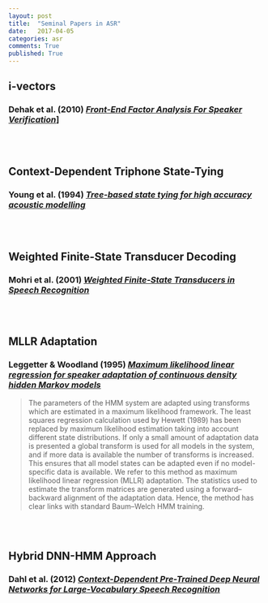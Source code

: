```yaml
---
layout: post
title:  "Seminal Papers in ASR"
date:   2017-04-05
categories: asr
comments: True
published: True
---
```




## i-vectors

### Dehak et al. (2010) [*Front-End Factor Analysis For Speaker Verification*][dehak-2010]]


<br/>
<br/>


## Context-Dependent Triphone State-Tying

### Young et al. (1994) [*Tree-based state tying for high accuracy acoustic modelling*][young-1994]

<br/>
<br/>

## Weighted Finite-State Transducer Decoding

### Mohri et al. (2001) [*Weighted Finite-State Transducers in Speech Recognition*][mohri-2001]

<br/>
<br/>


## MLLR Adaptation

### Leggetter & Woodland (1995) [*Maximum likelihood linear regression for speaker adaptation of continuous density hidden Markov models*][leggetter-1995]

> The parameters of the HMM system are adapted using transforms which are estimated in a maximum likelihood framework. The least squares regression calculation used by Hewett (1989) has been replaced by maximum likelihood estimation taking into account different state distributions. If only a small amount of adaptation data is presented a global transform is used for all models in the system, and if more data is available the number of transforms is increased. This ensures that all model states can be adapted even if no model-specific data is available. We refer to this method as maximum likelihood linear regression (MLLR) adaptation. The statistics used to estimate the transform matrices are generated using a forward–backward alignment of the adaptation data. Hence, the method has clear links with standard Baum–Welch HMM training.

<br/>
<br/>


## Hybrid DNN-HMM Approach

### Dahl et al. (2012) [*Context-Dependent Pre-Trained Deep Neural Networks for Large-Vocabulary Speech Recognition*][dahl-2012]


















<!--
## Multilingual Acoustic Modeling

### Bourlard et al. (2011) [*Current trends in multilingual speech processing*][bourlard-2011]

A survey paper (Section 5 relevant to multilingual DNN AMs)


### Heigold et al. (2013) [*Multilingual Acoustic Models Using Distributed Deep Neural Networks*][heigold-2013]

A Google Research Paper on their approach.

<br/>

<center><img src="/misc/heigold-2013-dnn.png" alt="Heigold (2013) DNN Architecture" style="width: 800px;"/>
</center>

<br/>


<br/>

<center><img src="/misc/heigold-2013-wer.png" alt="Heigold (2013) WER Table" style="width: 600px;"/>
</center>

<br/>
<br/>


### Huang et al. (2013) [*Cross-Language Knowledge Transfer Using Mulitlingual Deep Neural Network with Shared Hidden Layers*][huang-2013].

Below is the architecture of the DNN proposed by Huang et al. (2013).The image is taken directly from the paper. As you can see, the hidden layers are shared but each language has its own softmax classifier for the output. The idea being that the shared hidden layers learn something about phonemes in general, and the individual classifiers on the output learn language-specific phones. 

<br/>

<center><img src="/misc/huang-2013-dnn.png" alt="Huang (2013) DNN Architecture" style="width: 800px;"/>
</center>

<br/>

As you can see in the table below, this shared hidden layer multilingual training procedure always reduces WER, even when a large amount of target language data is present.

<br/>

<center><img src="/misc/huang-2013-wer.png" alt="Huang (2013) WER Table" style="width: 600px;"/>
</center>

<br/>
<br/>



### Huang et al. (2014) [*Multilingual Deep Neural Network*][huang-2014]. 

This is a United States patent application from Microsoft which is essentially a repetition of the Huang et al. (2013) paper. However, since it is a patent application is is more thorough with many more figures and outlines of the architecture.



### Ghoshal et al. (2013) [*Multilingual Training of Deep Neural Networks*][ghoshal-2013]

This paper investigates language-sequential training, where the hidden layers of a DNN get passed from one language to the next, fine-tuned on each language's data in sequence.


### Vu et al. (2014) [*Multilingual deep neural network based acoustic modeling for rapid language adaptation*][vu-2014]

This paper is co-authored by Dan Povey and explains Kaldi's approach to multilingual DNN AM training.

-->



[young-1994]: http://ucrel.lancs.ac.uk/acl/H/H94/H94-1062.pdf
[leggetter-1995]: http://www.eecs.yorku.ca/course_archive/2004-05/F/6328/Reading/Leg_MLLR.pdf
[heigold-2013]: http://static.googleusercontent.com/media/research.google.com/en//pubs/archive/40807.pdf
[vu-2014]: https://pdfs.semanticscholar.org/df92/0708f2e8d075223f9169b6cb7126f9aba17d.pdf
[ghoshal-2013]: http://www.cstr.ed.ac.uk/downloads/publications/2013/Ghoshal_ICASSP2013.pdf
[bourlard-2011]: https://www.researchgate.net/profile/Philip_Garner/publication/230608454_Current_Trends_in_Multilingual_Speech_Processing/links/00b49537209f578796000000.pdf
[huang-2013]: http://citeseerx.ist.psu.edu/viewdoc/download?doi=10.1.1.368.5160&rep=rep1&type=pdf
[huang-2014]: https://www.google.com/patents/US20140257805

[dahl-2012]: https://www.microsoft.com/en-us/research/wp-content/uploads/2016/02/dbn4lvcsr-transaslp.pdf
[mohri-2001]: http://www.cs.nyu.edu/~mohri/pub/csl01.pdf
[dehak-2010]: https://www.researchgate.net/profile/Pierre_Dumouchel/publication/224166071_Front-End_Factor_Analysis_for_Speaker_Verification/links/0deec5176777115c24000000.pdf